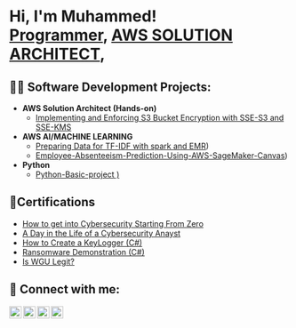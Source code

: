 <h1>Hi, I'm Muhammed! <br/><a href="https://github.com/joshmadakor1">Programmer</a>, <a href="https://www.linkedin.com/in/joshmadakor/">AWS SOLUTION ARCHITECT</a>,
  
<h2>👨‍💻 Software Development Projects:</h2>

- <b>AWS Solution Architect (Hands-on)</b>
  - [Implementing and Enforcing S3 Bucket Encryption with SSE-S3 and SSE-KMS](https://github.com/Mmunabau/-Implementing-S3-Bucket-Encryption-with-SSE-S3-and-SSE-KMS)
- <b>AWS AI/MACHINE LEARNING </b>
  - [Preparing Data for TF-IDF with spark and EMR](https://github.com/Mmunabau/Preparing-TF-IDF-with-spark-and-EMR-studio/tree/main)) <b></b></i>
  - [Employee-Absenteeism-Prediction-Using-AWS-SageMaker-Canvas](https://github.com/Mmunabau/Employee-Absenteeism-Prediction-Using-AWS-SageMaker-Canvas)) <b></b></i>
- <b>Python</b>
  - [Python-Basic-project )](https://github.com/Mmunabau/phyton-project)

<h2>📄Certifications</h2>

- [How to get into Cybersecurity Starting From Zero](https://www.youtube.com/watch?v=a83ASGn_V_s)
- [A Day in the Life of a Cybersecurity Anayst](https://www.youtube.com/watch?v=uHy3oM7NnoU)
- [How to Create a KeyLogger (C#)](https://www.youtube.com/watch?v=N-L9hklSlNk)
- [Ransomware Demonstration (C#)](https://www.youtube.com/watch?v=OfvdQeh79s0)
- [Is WGU Legit?](https://www.youtube.com/watch?v=E2MwRWxDBkA)

<h2> 🤳 Connect with me:</h2>

[<img align="left" alt="JoshMadakor | YouTube" width="22px" src="https://cdn.jsdelivr.net/npm/simple-icons@v3/icons/youtube.svg" />][youtube]
[<img align="left" alt="JoshMadakor | Twitter" width="22px" src="https://cdn.jsdelivr.net/npm/simple-icons@v3/icons/twitter.svg" />][twitter]
[<img align="left" alt="JoshMadakor | LinkedIn" width="22px" src="https://cdn.jsdelivr.net/npm/simple-icons@v3/icons/linkedin.svg" />][linkedin]
[<img align="left" alt="JoshMadakor | Instagram" width="22px" src="https://cdn.jsdelivr.net/npm/simple-icons@v3/icons/instagram.svg" />][instagram]

[twitter]: https://twitter.com/joshmadakor
[youtube]: https://www.youtube.com/c/joshmadakor
[instagram]: https://www.instagram.com/joshmadakor/
[linkedin]: https://linkedin.com/in/joshmadakor

<!--
**joshmadakor1/joshmadakor1** is a ✨ _special_ ✨ repository because its `README.md` (this file) appears on your GitHub profile.

Here are some ideas to get you started:

- 🔭 I’m currently working on ...
- 🌱 I’m currently learning ...
- 👯 I’m looking to collaborate on ...
- 🤔 I’m looking for help with ...
- 💬 Ask me about ...
- 📫 How to reach me: ...
- 😄 Pronouns: ...
- ⚡ Fun fact: ...
-->
